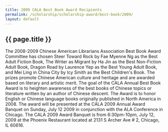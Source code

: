 ```yaml
---
title: 2009 CALA Best Book Award Recipients
permalink: /scholarship/scholarship-award/best-book/2009/
layout: default
---
```

## {{ page.title }}

The 2008-2009 Chinese American Librarians Association Best Book Award Committee has chosen Steer Toward Rock by Fae Myenne Ng as the Best Adult Fiction Book, The Writer as Migrant by Ha Jin as the Best Non-Fiction Adult Book, Dragon Road by Laurence Yep as the Best Young Adult Book, and Mei Ling in China City by Icy Smith as the Best Children's Book. The prizes promote Chinese American culture and heritage and are awarded based on literary and artistic merit. The goal of the CALA Annual Best Book Award is to heighten awareness of the best books of Chinese topics or literature written by an author of Chinese descent. The Award is to honor English or Chinese language books originally published in North America in 2008. The award will be presented at the CALA 2009 Annual Award Banquet on Sunday, July 12 2009 in conjunction with the ALA Conference in Chicago.  The CALA 2009 Award Banquet is from 6:30pm-10pm, July 12, 2009 at the Phoenix Restaurant located at 2131 S Archer Ave # 2, Chicago, IL 60616.
